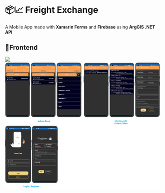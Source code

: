 # 📦📈 Freight Exchange 

A Mobile App made with **Xamarin Forms** and **Firebase** using **ArgGIS .NET API**  

## 📱Frontend  

![](/Mocks/Picture4.png)
![](/Mocks/Picture9.png)
